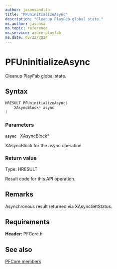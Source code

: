 ```yaml
---
author: jasonsandlin
title: "PFUninitializeAsync"
description: "Cleanup PlayFab global state."
ms.author: jasonsa
ms.topic: reference
ms.service: azure-playfab
ms.date: 02/22/2024
---
```


# PFUninitializeAsync  

Cleanup PlayFab global state.  

## Syntax  
  
```cpp
HRESULT PFUninitializeAsync(  
    XAsyncBlock* async  
)  
```  
  
### Parameters  
  
**`async`** &nbsp; XAsyncBlock*  
  
XAsyncBlock for the async operation.  
  
  
### Return value
Type: HRESULT
  
Result code for this API operation.
  
## Remarks  
  
Asynchronous result returned via XAsyncGetStatus.
  
## Requirements  
  
**Header:** PFCore.h
  
## See also  
[PFCore members](../pfcore_members.md)  

  
  
